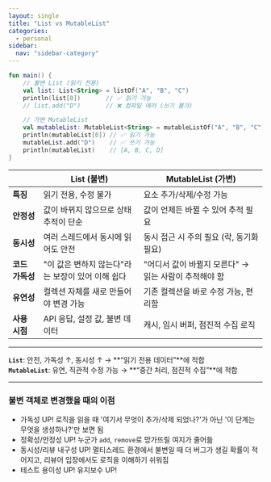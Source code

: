 ```yaml
---
layout: single
title: "List vs MutableList"
categories:
  - personal
sidebar:
  nav: "sidebar-category"
---
```


```kotlin
fun main() {
    // 불변 List (읽기 전용)
    val list: List<String> = listOf("A", "B", "C")
    println(list[0])       // ✅ 읽기 가능
    // list.add("D")       // ❌ 컴파일 에러 (쓰기 불가)

    // 가변 MutableList
    val mutableList: MutableList<String> = mutableListOf("A", "B", "C")
    println(mutableList[0]) // ✅ 읽기 가능
    mutableList.add("D")    // ✅ 쓰기 가능
    println(mutableList)    // [A, B, C, D]
}
```


|          | List (불변)                     | MutableList (가변)                 |
| ---------- | ----------------------------- | -------------------------------- |
| **특징**     | 읽기 전용, 수정 불가                  | 요소 추가/삭제/수정 가능                   |
| **안정성**    | 값이 바뀌지 않으므로 상태 추적이 단순         | 값이 언제든 바뀔 수 있어 추적 필요             |
| **동시성**    | 여러 스레드에서 동시에 읽어도 안전           | 동시 접근 시 주의 필요 (락, 동기화 필요)        |
| **코드 가독성** | "이 값은 변하지 않는다"라는 보장이 있어 이해 쉽다 | "어디서 값이 바뀔지 모른다" → 읽는 사람이 추적해야 함 |
| **유연성**    | 컬렉션 자체를 새로 만들어야 변경 가능         | 기존 컬렉션을 바로 수정 가능, 편리함            |
| **사용 시점**  | API 응답, 설정 값, 불변 데이터          | 캐시, 임시 버퍼, 점진적 수집 로직             |

---

**`List`**: 안전, 가독성 ↑, 동시성 ↑ → \*\*“읽기 전용 데이터”\*\*에 적합<br />
**`MutableList`**: 유연, 직관적 수정 가능 → \*\*“중간 처리, 점진적 수집”\*\*에 적합

---

### 불변 객체로 변경했을 때의 이점
- 가독성 UP! 로직을 읽을 때 '여기서 무엇이 추가/삭제 되었나?'가 아닌 '이 단계는 무엇을 생성하나?'만 보면 됨
- 정확성/안정성 UP! 누군가 `add`, `remove`로 망가뜨릴 여지가 줄어듦
- 동시성/리뷰 내구성 UP! 멀티스레드 환경에서 불변일 때 더 버그가 생길 확률이 적어지고, 리뷰어 입장에서도 로직을 이해하기 쉬워짐
- 테스트 용이성 UP! 유지보수 UP! 
